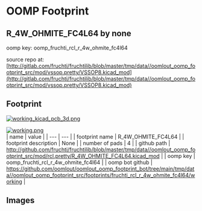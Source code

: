 # OOMP Footprint  
## R_4W_OHMITE_FC4L64  by none  
  
oomp key: oomp_fruchti_rcl_r_4w_ohmite_fc4l64  
  
source repo at: [http://gitlab.com/fruchti/fruchtilib/blob/master/tmp/data//oomlout_oomp_footprint_src/mod/vssop.pretty/VSSOP8.kicad_mod](http://gitlab.com/fruchti/fruchtilib/blob/master/tmp/data//oomlout_oomp_footprint_src/mod/vssop.pretty/VSSOP8.kicad_mod)  
## Footprint  
  
[![working_kicad_pcb_3d.png](working_kicad_pcb_3d_600.png)](working_kicad_pcb_3d.png)  
  
[![working.png](working_600.png)](working.png)  
| name | value | 
| --- | --- | 
| footprint name | R_4W_OHMITE_FC4L64 | 
| footprint description | None | 
| number of pads | 4 | 
| github path | http://github.com/fruchti/fruchtilib/blob/master/tmp/data//oomlout_oomp_footprint_src/mod/rcl.pretty/R_4W_OHMITE_FC4L64.kicad_mod | 
| oomp key | oomp_fruchti_rcl_r_4w_ohmite_fc4l64 | 
| oomp bot github | https://github.com/oomlout/oomlout_oomp_footprint_bot/tree/main/tmp/data//oomlout_oomp_footprint_src/footprints/fruchti_rcl_r_4w_ohmite_fc4l64/working | 
## Images  
